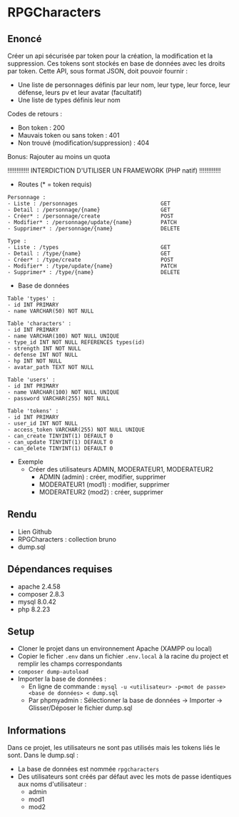 # RPGCharacters

## Enoncé

Créer un api sécurisée par token pour la création, la modification et la suppression. 
Ces tokens sont stockés en base de données avec les droits par token. 
Cette API, sous format JSON, doit pouvoir fournir :
- Une liste de personnages définis par leur nom, leur type, leur force, leur défense, leurs pv et leur avatar (facultatif)
- Une liste de types définis leur nom

Codes de retours :
- Bon token : 200
- Mauvais token ou sans token : 401
- Non trouvé (modification/suppression) : 404

Bonus: Rajouter au moins un quota

!!!!!!!!!!!!  INTERDICTION D'UTILISER UN FRAMEWORK (PHP natif) !!!!!!!!!!!!

- Routes (* = token requis)
```
Personnage :
- Liste : /personnages                          GET
- Detail : /personnage/{name}                   GET
- Créer* : /personnage/create                   POST
- Modifier* : /personnage/update/{name}         PATCH
- Supprimer* : /personnage/{name}               DELETE

Type :
- Liste : /types                                GET
- Detail : /type/{name}                         GET
- Créer* : /type/create                         POST
- Modifier* : /type/update/{name}               PATCH
- Supprimer* : /type/{name}                     DELETE
```
- Base de données
```
Table 'types' :
- id INT PRIMARY
- name VARCHAR(50) NOT NULL

Table 'characters' :
- id INT PRIMARY
- name VARCHAR(100) NOT NULL UNIQUE
- type_id INT NOT NULL REFERENCES types(id)
- strength INT NOT NULL
- defense INT NOT NULL
- hp INT NOT NULL
- avatar_path TEXT NOT NULL

Table 'users' :
- id INT PRIMARY
- name VARCHAR(100) NOT NULL UNIQUE
- password VARCHAR(255) NOT NULL

Table 'tokens' :
- id INT PRIMARY
- user_id INT NOT NULL
- access_token VARCHAR(255) NOT NULL UNIQUE
- can_create TINYINT(1) DEFAULT 0
- can_update TINYINT(1) DEFAULT 0
- can_delete TINYINT(1) DEFAULT 0
```
- Exemple
  - Créer des utilisateurs ADMIN, MODERATEUR1, MODERATEUR2
    - ADMIN (admin) : créer, modifier, supprimer
    - MODERATEUR1 (mod1) : modifier, supprimer
    - MODERATEUR2 (mod2) : créer, supprimer

## Rendu

- Lien Github
- RPGCharacters : collection bruno
- dump.sql

## Dépendances requises

- apache 2.4.58
- composer 2.8.3
- mysql 8.0.42
- php 8.2.23

## Setup

- Cloner le projet dans un environnement Apache (XAMPP ou local)
- Copier le ficher ``.env`` dans un fichier ``.env.local`` à la racine du project et remplir les champs correspondants
- ``composer dump-autoload``
- Importer la base de données : 
  - En ligne de commande : ``mysql -u <utilisateur> -p<mot de passe> <base de données> < dump.sql``
  - Par phpmyadmin : Sélectionner la base de données -> Importer -> Glisser/Déposer le fichier dump.sql

## Informations

Dans ce projet, les utilisateurs ne sont pas utilisés mais les tokens liés le sont.
Dans le dump.sql : 
- La base de données est nommée ``rpgcharacters``
- Des utilisateurs sont créés par défaut avec les mots de passe identiques aux noms d'utilisateur :
  - admin
  - mod1
  - mod2